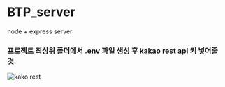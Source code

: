 # BTP_server
node + express server

### 프로젝트 최상위 폴더에서 .env 파일 생성 후 kakao rest api 키 넣어줄 것.
![kako rest](https://user-images.githubusercontent.com/24507556/133470725-de7199fa-a5bf-40cd-aae5-6d5701c541eb.jpg)

